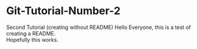 # Git-Tutorial-Number-2
Second Tutorial (creating without README)
Hello Everyone, this is a test of creating a README.  
Hopefully this works.
